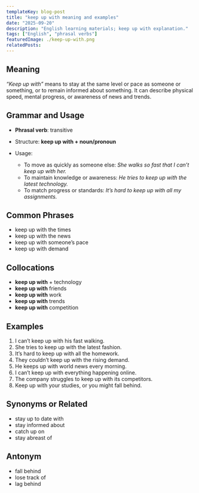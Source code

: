 ```yaml
---
templateKey: blog-post
title: "keep up with meaning and examples"
date: "2025-09-20"
description: "English learning materials; keep up with explanation."
tags: ["English", "phrasal verbs"]
featuredImage: ./keep-up-with.png
relatedPosts:
---
```


## Meaning

_“Keep up with”_ means to stay at the same level or pace as someone or something, or to remain informed about something.
It can describe physical speed, mental progress, or awareness of news and trends.

## Grammar and Usage

- **Phrasal verb**: transitive
- Structure: **keep up with + noun/pronoun**
- Usage:

  - To move as quickly as someone else: _She walks so fast that I can’t keep up with her._
  - To maintain knowledge or awareness: _He tries to keep up with the latest technology._
  - To match progress or standards: _It’s hard to keep up with all my assignments._

## Common Phrases

- keep up with the times
- keep up with the news
- keep up with someone’s pace
- keep up with demand

## Collocations

- **keep up with** + technology
- **keep up with** friends
- **keep up with** work
- **keep up with** trends
- **keep up with** competition

## Examples

1. I can’t keep up with his fast walking.
2. She tries to keep up with the latest fashion.
3. It’s hard to keep up with all the homework.
4. They couldn’t keep up with the rising demand.
5. He keeps up with world news every morning.
6. I can’t keep up with everything happening online.
7. The company struggles to keep up with its competitors.
8. Keep up with your studies, or you might fall behind.

## Synonyms or Related

- stay up to date with
- stay informed about
- catch up on
- stay abreast of

## Antonym

- fall behind
- lose track of
- lag behind
